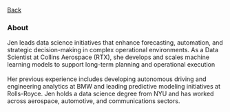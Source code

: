 [Back](https://zenjen-devs.github.io)

### About

<p align="left">
Jen leads data science initiatives that enhance forecasting, automation, and strategic decision-making in complex operational environments. As a Data Scientist at Collins Aerospace (RTX), she develops and scales machine learning models to support long-term planning and operational execution
<br>
  <br>
Her previous experience includes developing autonomous driving and engineering analytics at BMW and leading predictive modeling initiatives at Rolls-Royce. Jen holds a data science degree from NYU and has worked across aerospace, automotive, and communications sectors.




  

  </p>


